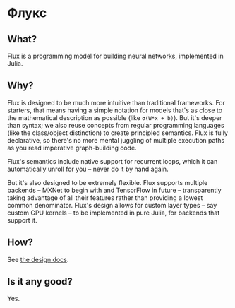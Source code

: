 # Флукс

## What?

Flux is a programming model for building neural networks, implemented in Julia.

## Why?

Flux is designed to be much more intuitive than traditional frameworks. For starters, that means having a simple notation for models that's as close to the mathematical description as possible (like `σ(W*x + b)`). But it's deeper than syntax; we also reuse concepts from regular programming languages (like the class/object distinction) to create principled semantics. Flux is fully declarative, so there's no more mental juggling of multiple execution paths as you read imperative graph-building code.

Flux's semantics include native support for recurrent loops, which it can automatically unroll for you – never do it by hand again.

But it's also designed to be extremely flexible. Flux supports multiple backends – MXNet to begin with and TensorFlow in future – transparently taking advantage of all their features rather than providing a lowest common denominator. Flux's design allows for custom layer types – say custom GPU kernels – to be implemented in pure Julia, for backends that support it.

## How?

See [the design docs](design.md).

## Is it any good?

Yes.
